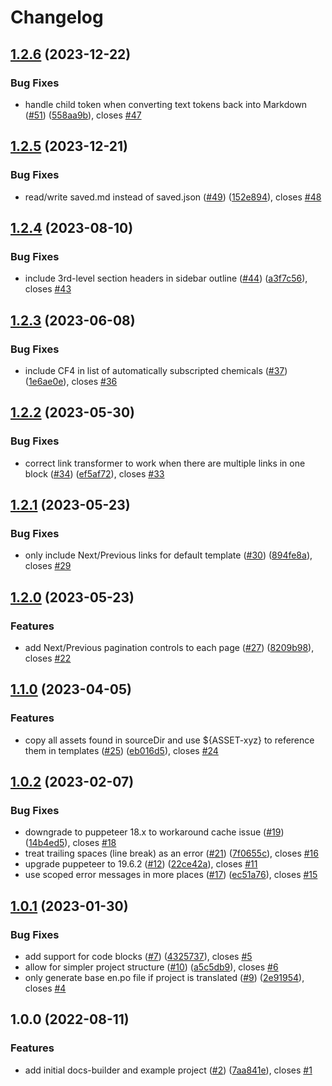 # Changelog

## [1.2.6](https://github.com/climateinteractive/docs-builder/compare/docs-builder-v1.2.5...docs-builder-v1.2.6) (2023-12-22)


### Bug Fixes

* handle child token when converting text tokens back into Markdown ([#51](https://github.com/climateinteractive/docs-builder/issues/51)) ([558aa9b](https://github.com/climateinteractive/docs-builder/commit/558aa9b7675fcad98c4098b745d5ca80ac9cee29)), closes [#47](https://github.com/climateinteractive/docs-builder/issues/47)

## [1.2.5](https://github.com/climateinteractive/docs-builder/compare/docs-builder-v1.2.4...docs-builder-v1.2.5) (2023-12-21)


### Bug Fixes

* read/write saved.md instead of saved.json ([#49](https://github.com/climateinteractive/docs-builder/issues/49)) ([152e894](https://github.com/climateinteractive/docs-builder/commit/152e894b0eb54ebc54c1c216f3739053ea61ebd1)), closes [#48](https://github.com/climateinteractive/docs-builder/issues/48)

## [1.2.4](https://github.com/climateinteractive/docs-builder/compare/docs-builder-v1.2.3...docs-builder-v1.2.4) (2023-08-10)


### Bug Fixes

* include 3rd-level section headers in sidebar outline ([#44](https://github.com/climateinteractive/docs-builder/issues/44)) ([a3f7c56](https://github.com/climateinteractive/docs-builder/commit/a3f7c5618d881885404e8949d3f366baca7a24b8)), closes [#43](https://github.com/climateinteractive/docs-builder/issues/43)

## [1.2.3](https://github.com/climateinteractive/docs-builder/compare/docs-builder-v1.2.2...docs-builder-v1.2.3) (2023-06-08)


### Bug Fixes

* include CF4 in list of automatically subscripted chemicals ([#37](https://github.com/climateinteractive/docs-builder/issues/37)) ([1e6ae0e](https://github.com/climateinteractive/docs-builder/commit/1e6ae0edcb55d10239ca6179e04f8782ad208dec)), closes [#36](https://github.com/climateinteractive/docs-builder/issues/36)

## [1.2.2](https://github.com/climateinteractive/docs-builder/compare/docs-builder-v1.2.1...docs-builder-v1.2.2) (2023-05-30)


### Bug Fixes

* correct link transformer to work when there are multiple links in one block ([#34](https://github.com/climateinteractive/docs-builder/issues/34)) ([ef5af72](https://github.com/climateinteractive/docs-builder/commit/ef5af721fbd2e6802e270913308af67436cfd8a7)), closes [#33](https://github.com/climateinteractive/docs-builder/issues/33)

## [1.2.1](https://github.com/climateinteractive/docs-builder/compare/docs-builder-v1.2.0...docs-builder-v1.2.1) (2023-05-23)


### Bug Fixes

* only include Next/Previous links for default template ([#30](https://github.com/climateinteractive/docs-builder/issues/30)) ([894fe8a](https://github.com/climateinteractive/docs-builder/commit/894fe8aa994c18002bad8436bc6fa38d65dc945d)), closes [#29](https://github.com/climateinteractive/docs-builder/issues/29)

## [1.2.0](https://github.com/climateinteractive/docs-builder/compare/docs-builder-v1.1.0...docs-builder-v1.2.0) (2023-05-23)


### Features

* add Next/Previous pagination controls to each page ([#27](https://github.com/climateinteractive/docs-builder/issues/27)) ([8209b98](https://github.com/climateinteractive/docs-builder/commit/8209b989d72ac8b02c904290988329a371dfec8e)), closes [#22](https://github.com/climateinteractive/docs-builder/issues/22)

## [1.1.0](https://github.com/climateinteractive/docs-builder/compare/docs-builder-v1.0.2...docs-builder-v1.1.0) (2023-04-05)


### Features

* copy all assets found in sourceDir and use ${ASSET-xyz} to reference them in templates ([#25](https://github.com/climateinteractive/docs-builder/issues/25)) ([eb016d5](https://github.com/climateinteractive/docs-builder/commit/eb016d51af421093d1a3ec802ec03521d8974ab1)), closes [#24](https://github.com/climateinteractive/docs-builder/issues/24)

## [1.0.2](https://github.com/climateinteractive/docs-builder/compare/docs-builder-v1.0.1...docs-builder-v1.0.2) (2023-02-07)


### Bug Fixes

* downgrade to puppeteer 18.x to workaround cache issue ([#19](https://github.com/climateinteractive/docs-builder/issues/19)) ([14b4ed5](https://github.com/climateinteractive/docs-builder/commit/14b4ed5654b9804b7a7e474064df5fdeaf3633f6)), closes [#18](https://github.com/climateinteractive/docs-builder/issues/18)
* treat trailing spaces (line break) as an error ([#21](https://github.com/climateinteractive/docs-builder/issues/21)) ([7f0655c](https://github.com/climateinteractive/docs-builder/commit/7f0655c6b1b65dbae574c82fc47fc986af1b1a84)), closes [#16](https://github.com/climateinteractive/docs-builder/issues/16)
* upgrade puppeteer to 19.6.2 ([#12](https://github.com/climateinteractive/docs-builder/issues/12)) ([22ce42a](https://github.com/climateinteractive/docs-builder/commit/22ce42a2961a1965b1ad802eaa4631c652358889)), closes [#11](https://github.com/climateinteractive/docs-builder/issues/11)
* use scoped error messages in more places ([#17](https://github.com/climateinteractive/docs-builder/issues/17)) ([ec51a76](https://github.com/climateinteractive/docs-builder/commit/ec51a7650e80c8bb04c31acda906b2473a88ecce)), closes [#15](https://github.com/climateinteractive/docs-builder/issues/15)

## [1.0.1](https://github.com/climateinteractive/docs-builder/compare/docs-builder-v1.0.0...docs-builder-v1.0.1) (2023-01-30)


### Bug Fixes

* add support for code blocks ([#7](https://github.com/climateinteractive/docs-builder/issues/7)) ([4325737](https://github.com/climateinteractive/docs-builder/commit/43257371fcc01ca6043f76cfd507648522464690)), closes [#5](https://github.com/climateinteractive/docs-builder/issues/5)
* allow for simpler project structure ([#10](https://github.com/climateinteractive/docs-builder/issues/10)) ([a5c5db9](https://github.com/climateinteractive/docs-builder/commit/a5c5db98c4a2720b2137ea01c10a931175143024)), closes [#6](https://github.com/climateinteractive/docs-builder/issues/6)
* only generate base en.po file if project is translated ([#9](https://github.com/climateinteractive/docs-builder/issues/9)) ([2e91954](https://github.com/climateinteractive/docs-builder/commit/2e919545dad9efc29296c4529fb13f4949178fda)), closes [#4](https://github.com/climateinteractive/docs-builder/issues/4)

## 1.0.0 (2022-08-11)


### Features

* add initial docs-builder and example project ([#2](https://github.com/climateinteractive/docs-builder/issues/2)) ([7aa841e](https://github.com/climateinteractive/docs-builder/commit/7aa841ec77bc16e317af10c3eef921b47a3725c9)), closes [#1](https://github.com/climateinteractive/docs-builder/issues/1)
